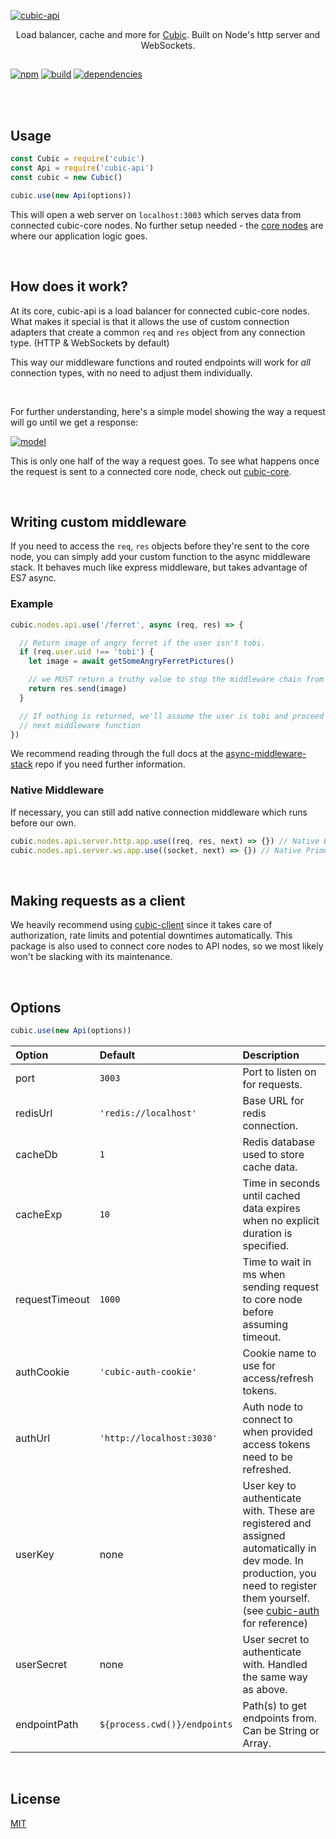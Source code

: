 
[![cubic-api](https://i.imgur.com/wWHFif0.png)](/packages/api)

<p align='center'>Load balancer, cache and more for <a href='https://github.com/cubic-js/cubic'>Cubic</a>. Built on Node's http server and WebSockets.</p>

##

[![npm](https://img.shields.io/npm/v/cubic-api.svg)](https://npmjs.org/cubic-api)
[![build](https://ci.nexus-stats.com/api/badges/cubic-js/cubic/status.svg)](https://ci.nexus-stats.com/cubic-js/cubic)
[![dependencies](https://david-dm.org/cubic-js/cubic-api.svg)](https://david-dm.org/cubic-js/cubic-api)


<br>
<br>


## Usage
```js
const Cubic = require('cubic')
const Api = require('cubic-api')
const cubic = new Cubic()

cubic.use(new Api(options))
```
This will open a web server on `localhost:3003` which serves data from connected
cubic-core nodes. No further setup needed - the [core nodes](/packages/core) are where our application logic goes.

<br>


## How does it work?
At its core, cubic-api is a load balancer for connected cubic-core nodes.
What makes it special is that it allows the use of custom connection adapters
that create a common `req` and `res` object from any connection type. (HTTP &
WebSockets by default)

This way our middleware functions and routed endpoints will work for *all*
connection types, with no need to adjust them individually.

<br>

For further understanding, here's a simple model showing the way a request
will go until we get a response:

[![model](https://i.imgur.com/H4sBsUL.png)](https://i.imgur.com/H4sBsUL.png)

This is only one half of the way a request goes. To see what happens once the request
is sent to a connected core node, check out [cubic-core](/packages/core).

<br>

## Writing custom middleware
If you need to access the `req`, `res` objects before they're sent to the
core node, you can simply add your custom function to the async middleware
stack. It behaves much like express middleware, but takes advantage of ES7
async.

### Example
```js
cubic.nodes.api.use('/ferret', async (req, res) => {

  // Return image of angry ferret if the user isn't tobi.
  if (req.user.uid !== 'tobi') {
    let image = await getSomeAngryFerretPictures()

    // we MUST return a truthy value to stop the middleware chain from executing
    return res.send(image)
  }

  // If nothing is returned, we'll assume the user is tobi and proceed with the
  // next middleware function
})
```
We recommend reading through the full docs at the [async-middleware-stack](https://github.com/Kaptard/async-middleware-stack)
repo if you need further information.

### Native Middleware
If necessary, you can still add native connection middleware which runs before
our own.
```js
cubic.nodes.api.server.http.app.use((req, res, next) => {}) // Native Express Middleware
cubic.nodes.api.server.ws.app.use((socket, next) => {}) // Native Primus Middleware
```

<br>

## Making requests as a client
We heavily recommend using [cubic-client](/packages/client)
since it takes care of authorization, rate limits and potential downtimes automatically.
This package is also used to connect core nodes to API nodes, so we most likely
won't be slacking with its maintenance.

<br>

## Options

```js
cubic.use(new Api(options))
```

| Option        | Default       | Description   |
|:------------- |:------------- |:------------- |
| port   | `3003`   | Port to listen on for requests. |
| redisUrl | `'redis://localhost'` | Base URL for redis connection. |
| cacheDb | `1` | Redis database used to store cache data. |
| cacheExp | `10` | Time in seconds until cached data expires when no explicit duration is specified. |
| requestTimeout | `1000` | Time to wait in ms when sending request to core node before assuming timeout. |
| authCookie | `'cubic-auth-cookie'` | Cookie name to use for access/refresh tokens. |
| authUrl | `'http://localhost:3030'` | Auth node to connect to when provided access tokens need to be refreshed. |
| userKey | none | User key to authenticate with. These are registered and assigned automatically in dev mode. In production, you need to register them yourself. (see [cubic-auth](/packages/auth) for reference) |
| userSecret | none | User secret to authenticate with. Handled the same way as above.
| endpointPath | `${process.cwd()}/endpoints` | Path(s) to get endpoints from. Can be String or Array.

<br>

## License
[MIT](/LICENSE.md)
